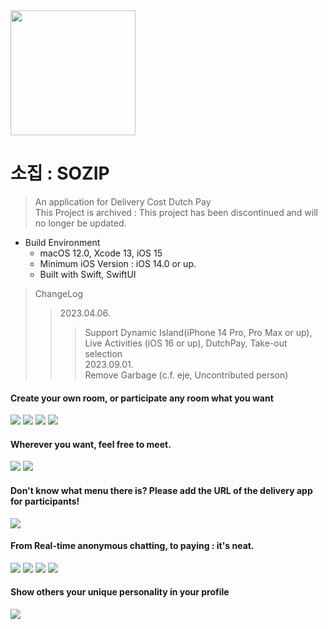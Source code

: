 <img src="appstore.png" width=200>

소집 : SOZIP
=====

> An application for Delivery Cost Dutch Pay<br>
> This Project is archived : This project has been discontinued and will no longer be updated.<br>

* Build Environment
  + macOS 12.0, Xcode 13, iOS 15
  + Minimum iOS Version : iOS 14.0 or up.
  + Built with Swift, SwiftUI

> ChangeLog<br>
>> 2023.04.06.<br>
>>> Support Dynamic Island(iPhone 14 Pro, Pro Max or up), Live Activities (iOS 16 or up), DutchPay, Take-out selection<br>
>> 2023.09.01.<br>
>>> Remove Garbage (c.f. eje, Uncontributed person)<br>

#### Create your own room, or participate any room what you want

<img src="0.jpeg">
<img src="1.jpeg">
<img src="2.jpeg">
<img src="10.jpeg">

#### Wherever you want, feel free to meet.

<img src="3.jpeg">
<img src="06.jpeg">

#### Don't know what menu there is? Please add the URL of the delivery app for participants!

<img src="7.jpeg">

#### From Real-time anonymous chatting, to paying : it's neat.

<img src="13.jpeg">
<img src="5.jpeg">
<img src="8.jpeg">
<img src="9.jpeg">

#### Show others your unique personality in your profile

<img src="12.jpeg">
